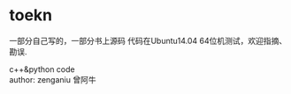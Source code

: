 # toekn
一部分自己写的，一部分书上源码
代码在Ubuntu14.04 64位机测试，欢迎指摘、勘误.

c++&amp;python code  
author: zenganiu
        曾阿牛
